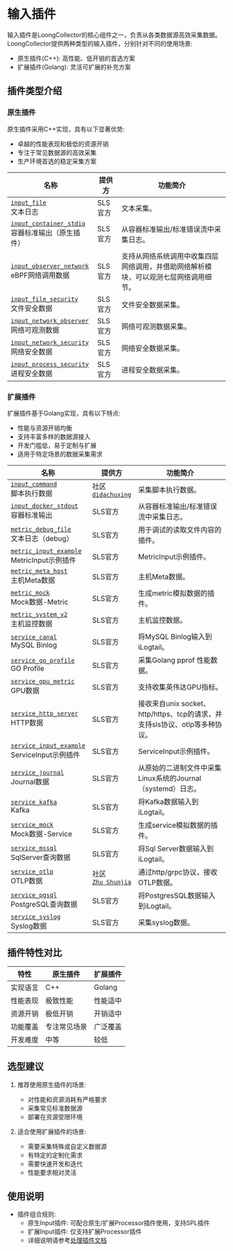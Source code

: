 # 输入插件

输入插件是LoongCollector的核心组件之一，负责从各类数据源高效采集数据。LoongCollector提供两种类型的输入插件，分别针对不同的使用场景:

- 原生插件(C++): 高性能、低开销的首选方案
- 扩展插件(Golang): 灵活可扩展的补充方案

## 插件类型介绍

### 原生插件

原生插件采用C++实现，具有以下显著优势:

- 卓越的性能表现和极低的资源开销
- 专注于常见数据源的高效采集
- 生产环境首选的稳定采集方案

| 名称 | 提供方 | 功能简介 |
|------|--------|----------|
| [`input_file`](native/input-file.md)<br> 文本日志                                      | SLS官方 | 文本采集。                                                 |
| [`input_container_stdio`](native/input-container-stdio.md)<br> 容器标准输出（原生插件）                                      | SLS官方 | 从容器标准输出/标准错误流中采集日志。                                                 |
| [`input_observer_network`](native/metric-observer.md)<br>eBPF网络调用数据         | SLS官方                                                      | 支持从网络系统调用中收集四层网络调用，并借助网络解析模块，可以观测七层网络调用细节。 |
| [`input_file_security`](native/input-file-security.md)<br> 文件安全数据                                      | SLS官方 | 文件安全数据采集。                                                 |
| [`input_network_observer`](native/input-network-observer.md)<br> 网络可观测数据                                      | SLS官方 | 网络可观测数据采集。                                                 |
| [`input_network_security`](native/input-network-security.md)<br> 网络安全数据                                      | SLS官方 | 网络安全数据采集。                                                 |
| [`input_process_security`](native/input-process-security.md)<br> 进程安全数据                                      | SLS官方 | 进程安全数据采集。                                                 |

### 扩展插件

扩展插件基于Golang实现，具有以下特点:

- 性能与资源开销均衡
- 支持丰富多样的数据源接入
- 开发门槛低，易于定制与扩展
- 适用于特定场景的数据采集需求

| 名称 | 提供方 | 功能简介 |
|------|--------|----------|
| [`input_command`](extended/input-command.md)<br>脚本执行数据                           | 社区<br>[`didachuxing`](https://github.com/didachuxing)      | 采集脚本执行数据。                                             |
| [`input_docker_stdout`](extended/service-docker-stdout.md)<br>容器标准输出             | SLS官方                                                      | 从容器标准输出/标准错误流中采集日志。                                   |
| [`metric_debug_file`](extended/metric-debug-file.md)<br>文本日志（debug）              | SLS官方                                                      | 用于调试的读取文件内容的插件。                                       |
| [`metric_input_example`](extended/metric-input-example.md)<br>MetricInput示例插件    | SLS官方                                                      | MetricInput示例插件。                                      |
| [`metric_meta_host`](extended/metric-meta-host.md)<br>主机Meta数据                   | SLS官方                                                      | 主机Meta数据。                                             |
| [`metric_mock`](extended/metric-mock.md)<br>Mock数据-Metric                        | SLS官方                                                      | 生成metric模拟数据的插件。                                      |
| [`metric_system_v2`](extended/metric-system.md)<br>主机监控数据                        | SLS官方                                                      | 主机监控数据。                                               |
| [`service_canal`](extended/service-canal.md)<br>MySQL Binlog                     | SLS官方                                                      | 将MySQL Binlog输入到iLogtail。                             |
| [`service_go_profile`](extended/service-goprofile.md)<br>GO Profile              | SLS官方                                                      | 采集Golang pprof 性能数据。                                  |
| [`service_gpu_metric`](extended/service-gpu.md)<br>GPU数据                         | SLS官方                                                      | 支持收集英伟达GPU指标。                                         |
| [`service_http_server`](extended/service-http-server.md)<br>HTTP数据               | SLS官方                                                      | 接收来自unix socket、http/https、tcp的请求，并支持sls协议、otlp等多种协议。 |
| [`service_input_example`](extended/service-input-example.md)<br>ServiceInput示例插件 | SLS官方                                                      | ServiceInput示例插件。                                     |
| [`service_journal`](extended/service-journal.md)<br>Journal数据                    | SLS官方                                                      | 从原始的二进制文件中采集Linux系统的Journal（systemd）日志。               |
| [`service_kafka`](extended/service-kafka.md)<br>Kafka                            | SLS官方                                                      | 将Kafka数据输入到iLogtail。                                  |
| [`service_mock`](extended/service-mock.md)<br>Mock数据-Service                     | SLS官方                                                      | 生成service模拟数据的插件。                                     |
| [`service_mssql`](extended/service-mssql.md)<br>SqlServer查询数据                    | SLS官方                                                      | 将Sql Server数据输入到iLogtail。                             |
| [`service_otlp`](extended/service-otlp.md)<br>OTLP数据                             | 社区<br>[`Zhu Shunjia`](https://github.com/shunjiazhu)       | 通过http/grpc协议，接收OTLP数据。                               |
| [`service_pgsql`](extended/service-pgsql.md)<br>PostgreSQL查询数据                   | SLS官方                                                      | 将PostgresSQL数据输入到iLogtail。                            |
| [`service_syslog`](extended/service-syslog.md)<br>Syslog数据                       | SLS官方                                                      | 采集syslog数据。                                           |

## 插件特性对比

| 特性 | 原生插件 | 扩展插件 |
|------|---------|---------|
| 实现语言 | C++ | Golang |
| 性能表现 | 极致性能 | 性能适中 |
| 资源开销 | 极低开销 | 开销适中 |
| 功能覆盖 | 专注常见场景 | 广泛覆盖 |
| 开发难度 | 中等 | 较低 |

## 选型建议

1. 推荐使用原生插件的场景:
   - 对性能和资源消耗有严格要求
   - 采集常见标准数据源
   - 部署在资源受限环境

2. 适合使用扩展插件的场景:
   - 需要采集特殊或自定义数据源
   - 有特定的定制化需求
   - 需要快速开发和迭代
   - 性能要求相对灵活

## 使用说明

- 插件组合规则:
  - 原生Input插件: 可配合原生/扩展Processor插件使用，支持SPL插件
  - 扩展Input插件: 仅支持扩展Processor插件
  - 详细说明请参考[处理插件文档](../processor/processors.md)
